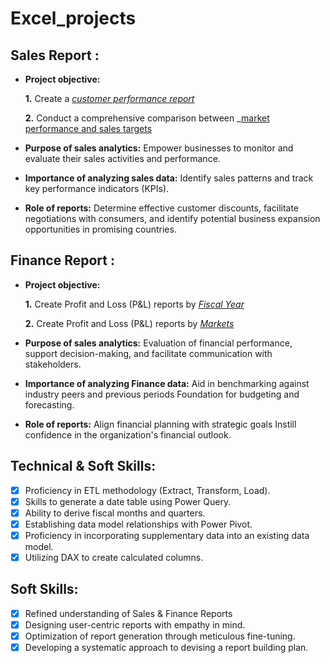 # Excel_projects

## Sales Report :


- **Project objective:** 

    **1.** Create a _[customer performance report](https://github.com/Hemanand26/Excel_projects/blob/main/Sales_customer_performance_report.pdf)_ 

    **2.** Conduct a comprehensive comparison between _[market performance and sales targets](https://github.com/Hemanand26/Excel_projects/blob/main/Sales_marketperformance_vs_target.pdf)

- **Purpose of sales analytics:** Empower businesses to monitor and evaluate their sales activities and performance.

- **Importance of analyzing sales data:** Identify sales patterns and track key performance indicators (KPIs).

- **Role of reports:** Determine effective customer discounts, facilitate negotiations with consumers, and identify potential business expansion opportunities in promising countries.


## Finance Report :

- **Project objective:** 

    **1.** Create Profit and Loss (P&L) reports by _[Fiscal Year](https://github.com/Hemanand26/Excel_projects/blob/main/finance_report_p%26l_in%20yrs.pdf)_

   **2.** Create Profit and Loss (P&L) reports by _[Markets](https://github.com/Hemanand26/Excel_projects/blob/main/finance_report_p%26l_formarkets.pdf)_

- **Purpose of sales analytics:** Evaluation of financial performance, support decision-making, and facilitate communication with stakeholders.

- **Importance of analyzing Finance data:** Aid in benchmarking against industry peers and previous periods Foundation for budgeting and forecasting.

- **Role of reports:** Align financial planning with strategic goals Instill confidence in the organization's financial outlook.


## Technical & Soft Skills:
- [x]	Proficiency in ETL methodology (Extract, Transform, Load).
- [x]	Skills to generate a date table using Power Query.
- [x]	Ability to derive fiscal months and quarters.
- [x]	Establishing data model relationships with Power Pivot.
- [x]	Proficiency in incorporating supplementary data into an existing data model.
- [x]	Utilizing DAX to create calculated columns.

## Soft Skills:
- [x]	Refined understanding of Sales & Finance Reports
- [x]	Designing user-centric reports with empathy in mind.
- [x]	Optimization of report generation through meticulous fine-tuning.
- [x]	Developing a systematic approach to devising a report building plan.
